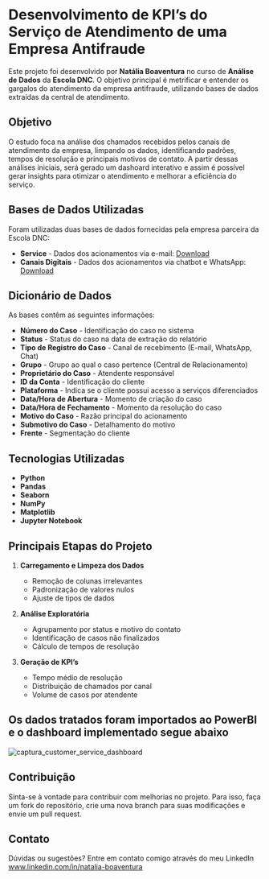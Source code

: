 # Desenvolvimento de KPI’s do Serviço de Atendimento de uma Empresa Antifraude

Este projeto foi desenvolvido por **Natália Boaventura** no curso de **Análise de Dados** da **Escola DNC**. O objetivo principal é metrificar e entender os gargalos do atendimento da empresa antifraude, utilizando bases de dados extraídas da central de atendimento.

## Objetivo

O estudo foca na análise dos chamados recebidos pelos canais de atendimento da empresa, limpando os dados, identificando padrões, tempos de resolução e principais motivos de contato. A partir dessas análises iniciais, será gerado um dashoard interativo e assim é possível gerar insights para otimizar o atendimento e melhorar a eficiência do serviço.

## Bases de Dados Utilizadas

Foram utilizadas duas bases de dados fornecidas pela empresa parceira da Escola DNC:

- **Service** - Dados dos acionamentos via e-mail: [Download](https://docs.google.com/spreadsheets/d/e/2PACX-1vRc4sS3L_giFOxOlpxN-YkAhwx2fcaxYbo3p6DWoHxDLAYzMYOZko5gvVbPt2ejwA/pub?output=xlsx)
- **Canais Digitais** - Dados dos acionamentos via chatbot e WhatsApp: [Download](https://docs.google.com/spreadsheets/d/e/2PACX-1vROZSpSw23dER5fqelnvl0MY62nDC0oEP5P_obZ4bfjsmvOFH5kUd_oaqpzE94jtA/pub?output=xlsx)

## Dicionário de Dados

As bases contêm as seguintes informações:

- **Número do Caso** - Identificação do caso no sistema
- **Status** - Status do caso na data de extração do relatório
- **Tipo de Registro do Caso** - Canal de recebimento (E-mail, WhatsApp, Chat)
- **Grupo** - Grupo ao qual o caso pertence (Central de Relacionamento)
- **Proprietário do Caso** - Atendente responsável
- **ID da Conta** - Identificação do cliente
- **Plataforma** - Indica se o cliente possui acesso a serviços diferenciados
- **Data/Hora de Abertura** - Momento de criação do caso
- **Data/Hora de Fechamento** - Momento da resolução do caso
- **Motivo do Caso** - Razão principal do acionamento
- **Submotivo do Caso** - Detalhamento do motivo
- **Frente** - Segmentação do cliente

## Tecnologias Utilizadas

- **Python**
- **Pandas**
- **Seaborn**
- **NumPy**
- **Matplotlib**
- **Jupyter Notebook**

## Principais Etapas do Projeto

1. **Carregamento e Limpeza dos Dados**
   - Remoção de colunas irrelevantes
   - Padronização de valores nulos
   - Ajuste de tipos de dados

2. **Análise Exploratória**
   - Agrupamento por status e motivo do contato
   - Identificação de casos não finalizados
   - Cálculo de tempos de resolução

3. **Geração de KPI’s**
   - Tempo médio de resolução
   - Distribuição de chamados por canal
   - Volume de casos por atendente

## Os dados tratados foram importados ao PowerBI e o dashboard implementado segue abaixo
![captura_customer_service_dashboard](https://github.com/user-attachments/assets/74375686-63a7-4ce5-a18e-c93fe1998190)

## Contribuição
Sinta-se à vontade para contribuir com melhorias no projeto. Para isso, faça um fork do repositório, crie uma nova branch para suas modificações e envie um pull request.

## Contato
Dúvidas ou sugestões? Entre em contato comigo através do meu LinkedIn www.linkedin.com/in/natalia-boaventura

